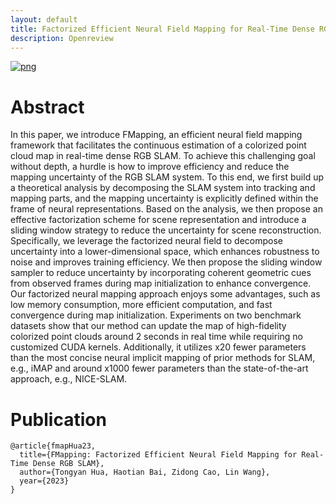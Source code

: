 ```yaml
---
layout: default
title: Factorized Efficient Neural Field Mapping for Real-Time Dense RGB SLAM
description: Openreview
---
```




<!-- <a href="https://www.youtube.com/watch?v=ty531p2Me7Q">
  <img src="assets/images/cvpr23/egvsr.png" alt="eres" style="width: 500""/>
</a> -->

<!-- [video](https://www.youtube.com/watch?v=ty531p2Me7Qng) -->
[![png](https://i.328888.xyz/2023/03/16/K5vCL.png)](https://www.youtube.com/watch?v=ty531p2Me7Qng)

# Abstract

In this paper, we introduce FMapping, an efficient neural field mapping framework that facilitates the continuous estimation of a colorized point cloud map in real-time dense RGB SLAM. To achieve this challenging goal without depth, a hurdle is how to improve efficiency and reduce the mapping uncertainty of the RGB SLAM system. 
To this end, we first build up a theoretical analysis by decomposing the SLAM system into tracking and mapping parts, and the mapping uncertainty is explicitly defined within the frame of neural representations. Based on the analysis, we then propose an effective factorization scheme for scene representation and introduce a sliding window strategy to reduce the uncertainty for scene reconstruction. Specifically, we leverage the factorized neural field to decompose uncertainty into a lower-dimensional space, which enhances robustness to noise and improves training efficiency. 
We then propose the sliding window sampler to reduce uncertainty  by incorporating coherent geometric cues from observed frames during map initialization to enhance convergence. 
Our factorized neural mapping approach enjoys some advantages, such as low memory consumption, more efficient computation, and fast convergence during map initialization.
Experiments on two benchmark datasets show that our method can update the map of high-fidelity colorized point clouds around 2 seconds in real time while requiring no customized CUDA kernels. Additionally, it utilizes x20 fewer parameters than the most concise neural implicit mapping of prior methods for SLAM, e.g., iMAP and around x1000 fewer parameters than the state-of-the-art approach, e.g., NICE-SLAM.


# Publication

```
@article{fmapHua23,
  title={FMapping: Factorized Efficient Neural Field Mapping for Real-Time Dense RGB SLAM},
  author={Tongyan Hua, Haotian Bai, Zidong Cao, Lin Wang},
  year={2023}
}
```
